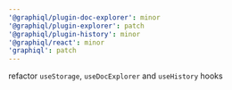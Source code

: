 ```yaml
---
'@graphiql/plugin-doc-explorer': minor
'@graphiql/plugin-explorer': patch
'@graphiql/plugin-history': minor
'@graphiql/react': minor
'graphiql': patch
---
```


refactor `useStorage`, `useDocExplorer` and `useHistory` hooks
